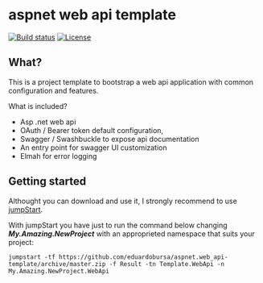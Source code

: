 # aspnet web api template

[![Build status](https://ci.appveyor.com/api/projects/status/2kd6y98veiki3fyq/branch/master?svg=true)](https://ci.appveyor.com/project/eduardobursa/aspnet-web-api-template/branch/master)
[![License](http://img.shields.io/:license-MIT-blue.svg)](https://raw.githubusercontent.com/eduardobursa/aspnet.web_api-template/master/LICENSE)

## What?
This is a project template to bootstrap a web api application with common configuration and features.

What is included?
- Asp .net web api
- OAuth / Bearer token default configuration, 
- Swagger / Swashbuckle to expose api documentation
 - An entry point for swagger UI customization
- Elmah for error logging

## Getting started
Althought you can download and use it, I strongly recommend to use [jumpStart](https://github.com/giacomelli/jumpstart).

With jumpStart you have just to run the command below changing ***My.Amazing.NewProject*** with an approprieted namespace that suits your project:

```shell
jumpstart -tf https://github.com/eduardobursa/aspnet.web_api-template/archive/master.zip -f Result -tn Template.WebApi -n My.Amazing.NewProject.WebApi
```
